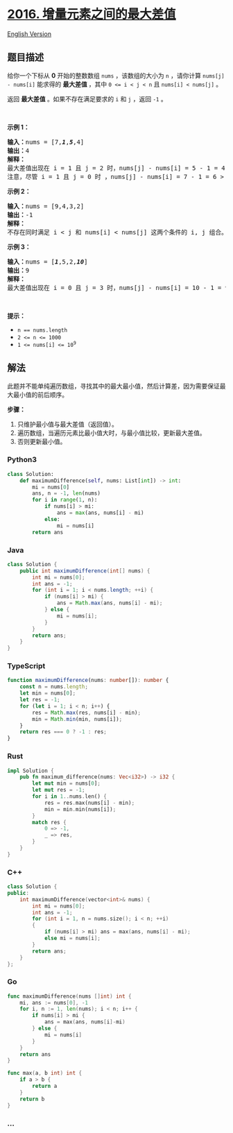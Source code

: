 # [2016. 增量元素之间的最大差值](https://leetcode.cn/problems/maximum-difference-between-increasing-elements)

[English Version](/solution/2000-2099/2016.Maximum%20Difference%20Between%20Increasing%20Elements/README_EN.md)

## 题目描述

<!-- 这里写题目描述 -->

<p>给你一个下标从 <strong>0</strong> 开始的整数数组 <code>nums</code> ，该数组的大小为 <code>n</code> ，请你计算 <code>nums[j] - nums[i]</code> 能求得的 <strong>最大差值 </strong>，其中 <code>0 &lt;= i &lt; j &lt; n</code> 且 <code>nums[i] &lt; nums[j]</code> 。</p>

<p>返回 <strong>最大差值</strong> 。如果不存在满足要求的 <code>i</code> 和 <code>j</code> ，返回 <code>-1</code> 。</p>

<p>&nbsp;</p>

<p><strong>示例 1：</strong></p>

<pre><strong>输入：</strong>nums = [7,<em><strong>1</strong></em>,<em><strong>5</strong></em>,4]
<strong>输出：</strong>4
<strong>解释：</strong>
最大差值出现在 i = 1 且 j = 2 时，nums[j] - nums[i] = 5 - 1 = 4 。
注意，尽管 i = 1 且 j = 0 时 ，nums[j] - nums[i] = 7 - 1 = 6 &gt; 4 ，但 i &gt; j 不满足题面要求，所以 6 不是有效的答案。
</pre>

<p><strong>示例 2：</strong></p>

<pre><strong>输入：</strong>nums = [9,4,3,2]
<strong>输出：</strong>-1
<strong>解释：</strong>
不存在同时满足 i &lt; j 和 nums[i] &lt; nums[j] 这两个条件的 i, j 组合。
</pre>

<p><strong>示例 3：</strong></p>

<pre><strong>输入：</strong>nums = [<em><strong>1</strong></em>,5,2,<em><strong>10</strong></em>]
<strong>输出：</strong>9
<strong>解释：</strong>
最大差值出现在 i = 0 且 j = 3 时，nums[j] - nums[i] = 10 - 1 = 9 。
</pre>

<p>&nbsp;</p>

<p><strong>提示：</strong></p>

<ul>
	<li><code>n == nums.length</code></li>
	<li><code>2 &lt;= n &lt;= 1000</code></li>
	<li><code>1 &lt;= nums[i] &lt;= 10<sup>9</sup></code></li>
</ul>

## 解法

<!-- 这里可写通用的实现逻辑 -->

此题并不能单纯遍历数组，寻找其中的最大最小值，然后计算差，因为需要保证最大最小值的前后顺序。

**步骤：**

1. 只维护最小值与最大差值（返回值）。
2. 遍历数组，当遍历元素比最小值大时，与最小值比较，更新最大差值。
3. 否则更新最小值。

<!-- tabs:start -->

### **Python3**

<!-- 这里可写当前语言的特殊实现逻辑 -->

```python
class Solution:
    def maximumDifference(self, nums: List[int]) -> int:
        mi = nums[0]
        ans, n = -1, len(nums)
        for i in range(1, n):
            if nums[i] > mi:
                ans = max(ans, nums[i] - mi)
            else:
                mi = nums[i]
        return ans
```

### **Java**

<!-- 这里可写当前语言的特殊实现逻辑 -->

```java
class Solution {
    public int maximumDifference(int[] nums) {
        int mi = nums[0];
        int ans = -1;
        for (int i = 1; i < nums.length; ++i) {
            if (nums[i] > mi) {
                ans = Math.max(ans, nums[i] - mi);
            } else {
                mi = nums[i];
            }
        }
        return ans;
    }
}
```

### **TypeScript**

```ts
function maximumDifference(nums: number[]): number {
    const n = nums.length;
    let min = nums[0];
    let res = -1;
    for (let i = 1; i < n; i++) {
        res = Math.max(res, nums[i] - min);
        min = Math.min(min, nums[i]);
    }
    return res === 0 ? -1 : res;
}
```

### **Rust**

```rust
impl Solution {
    pub fn maximum_difference(nums: Vec<i32>) -> i32 {
        let mut min = nums[0];
        let mut res = -1;
        for i in 1..nums.len() {
            res = res.max(nums[i] - min);
            min = min.min(nums[i]);
        }
        match res {
            0 => -1,
            _ => res,
        }
    }
}
```

### **C++**

```cpp
class Solution {
public:
    int maximumDifference(vector<int>& nums) {
        int mi = nums[0];
        int ans = -1;
        for (int i = 1, n = nums.size(); i < n; ++i)
        {
            if (nums[i] > mi) ans = max(ans, nums[i] - mi);
            else mi = nums[i];
        }
        return ans;
    }
};
```

### **Go**

```go
func maximumDifference(nums []int) int {
	mi, ans := nums[0], -1
	for i, n := 1, len(nums); i < n; i++ {
		if nums[i] > mi {
			ans = max(ans, nums[i]-mi)
		} else {
			mi = nums[i]
		}
	}
	return ans
}

func max(a, b int) int {
	if a > b {
		return a
	}
	return b
}
```

### **...**

```

```

<!-- tabs:end -->
